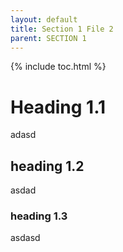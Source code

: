 ```yaml
---
layout: default
title: Section 1 File 2
parent: SECTION 1
---
```


{% include toc.html %}

# Heading 1.1
adasd

## heading 1.2
asdad

### heading 1.3
asdasd

<br />